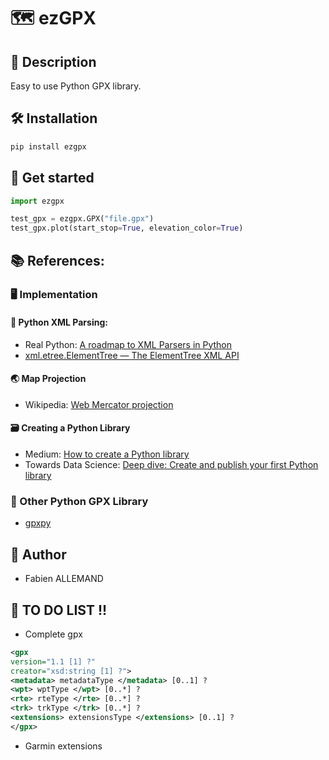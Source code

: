 # 🗺️ ezGPX

## 🔎 Description
Easy to use Python GPX library.

## 🛠️ Installation

```bash
pip install ezgpx
```

## 🏁 Get started

```python
import ezgpx

test_gpx = ezgpx.GPX("file.gpx")
test_gpx.plot(start_stop=True, elevation_color=True)
```

## 📚 References:

### 🖥️ Implementation

#### 💾 Python XML Parsing:
- Real Python: [A roadmap to XML Parsers in Python](https://realpython.com/python-xml-parser/#learn-about-xml-parsers-in-pythons-standard-library)
- [xml.etree.ElementTree — The ElementTree XML API](https://docs.python.org/3/library/xml.etree.elementtree.html)
<!-- - https://python.doctor/page-xml-python-xpath -->

#### 🌏 Map Projection
- Wikipedia: [Web Mercator projection](https://en.wikipedia.org/wiki/Web_Mercator_projection)

#### 🗃️ Creating a Python Library
- Medium: [How to create a Python library](https://medium.com/analytics-vidhya/how-to-create-a-python-library-7d5aea80cc3f)
- Towards Data Science: [Deep dive: Create and publish your first Python library](https://towardsdatascience.com/deep-dive-create-and-publish-your-first-python-library-f7f618719e14)

### 🧭 Other Python GPX Library
- [gpxpy](https://github.com/tkrajina/gpxpy)

## 👤 Author
- Fabien ALLEMAND

## 📝 TO DO LIST !!
- Complete gpx
```xml
<gpx
version="1.1 [1] ?"
creator="xsd:string [1] ?">
<metadata> metadataType </metadata> [0..1] ?
<wpt> wptType </wpt> [0..*] ?
<rte> rteType </rte> [0..*] ?
<trk> trkType </trk> [0..*] ?
<extensions> extensionsType </extensions> [0..1] ?
</gpx>
```
- Garmin extensions